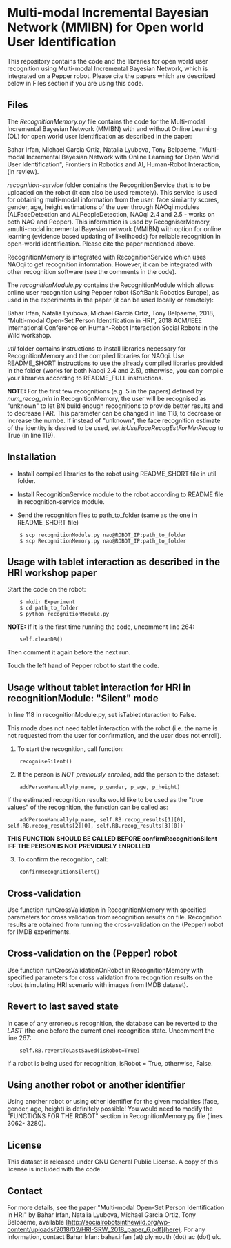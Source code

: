 # Multi-modal Incremental Bayesian Network (MMIBN) for Open world User Identification

This repository contains the code and the libraries for open world user recognition using Multi-modal Incremental Bayesian Network, which is integrated on a Pepper robot. Please cite the papers which are described below in Files section if you are using this code.

## Files

The *RecognitionMemory.py* file contains the code for the Multi-modal Incremental Bayesian Network (MMIBN) with and without Online Learning (OL) for open world user identification as described in the paper:

Bahar Irfan, Michael Garcia Ortiz, Natalia Lyubova, Tony Belpaeme, "Multi-modal Incremental Bayesian Network with Online Learning for Open World User Identification", Frontiers in Robotics and AI, Human-Robot Interaction, (in review).

*recognition-service* folder contains the RecognitionService that is to be uploaded on the robot (it can also be used remotely). This service is used for obtaining multi-modal information from the user: face similarity scores, gender, age, height estimations of the user through NAOqi modules (ALFaceDetection and ALPeopleDetection, NAOqi 2.4 and 2.5 - works on both NAO and Pepper). This information is used by RecogniserMemory, amulti-modal incremental Bayesian network (MMIBN) with option for online learning (evidence based updating of likelihoods) for reliable recognition in open-world identification. Please cite the paper mentioned above. 

RecognitionMemory is integrated with RecognitionService which uses NAOqi to get recognition information. However, it can be integrated with other recognition software (see the comments in the code).

The *recognitionModule.py* contains the RecognitionModule which allows online user recognition using Pepper robot (SoftBank Robotics Europe), as used in the experiments in the paper (it can be used locally or remotely):

Bahar Irfan, Natalia Lyubova, Michael Garcia Ortiz, Tony Belpaeme, 2018, "Multi-modal Open-Set Person Identification in HRI", 2018 ACM/IEEE International Conference on Human-Robot Interaction Social Robots in the Wild workshop.

*util* folder contains instructions to install libraries necessary for RecognitionMemory and the compiled libraries for NAOqi. Use README\_SHORT instructions to use the already compiled libraries provided in the folder (works for both Naoqi 2.4 and 2.5), otherwise, you can compile your libraries according to README\_FULL instructions.

**NOTE:** For the first few recognitions (e.g. 5 in the papers) defined by *num_recog_min* in RecognitionMemory, the user will be recognised as "unknown" to let BN build enough recognitions to provide better results and to decrease FAR. This parameter can be changed in line 118, to decrease or increase the numbe. If instead of "unknown", the face recognition estimate of the identity is desired to be used, set *isUseFaceRecogEstForMinRecog* to True (in line 119).

## Installation

* Install compiled libraries to the robot using README\_SHORT file in util folder.

* Install RecognitionService module to the robot according to README file in recognition-service module.

* Send the recognition files to path\_to\_folder (same as the one in README\_SHORT file)

```
    $ scp recognitionModule.py nao@ROBOT_IP:path_to_folder
    $ scp RecognitionMemory.py nao@ROBOT_IP:path_to_folder
```

## Usage with tablet interaction as described in the HRI workshop paper

Start the code on the robot:

```
    $ mkdir Experiment
    $ cd path_to_folder
    $ python recognitionModule.py

```
**NOTE:** If it is the first time running the code, uncomment line 264:
```
    self.cleanDB()
```
Then comment it again before the next run.

Touch the left hand of Pepper robot to start the code.

## Usage without tablet interaction for HRI in recognitionModule: "Silent" mode

In line 118 in recognitionModule.py, set isTabletInteraction to False.

This mode does not need tablet interaction with the robot (i.e. the name is not requested from the user for confirmation, and the user does not enroll).

1. To start the recognition, call function:

```
    recogniseSilent()
```

2. If the person is *NOT previously enrolled*, add the person to the dataset: 

```
    addPersonManually(p_name, p_gender, p_age, p_height)
```

If the estimated recognition results would like to be used as the "true values" of the recognition, the function can be called as:

```
    addPersonManually(p_name, self.RB.recog_results[1][0], self.RB.recog_results[2][0], self.RB.recog_results[3][0])
```

**THIS FUNCTION SHOULD BE CALLED BEFORE confirmRecognitionSilent IFF THE PERSON IS NOT PREVIOUSLY ENROLLED**


3. To confirm the recognition, call: 

```
    confirmRecognitionSilent()
```

## Cross-validation

Use function runCrossValidation in RecognitionMemory with specified parameters for cross validation from recognition results on file. Recognition results are obtained from running the cross-validation on the (Pepper) robot for IMDB experiments.

## Cross-validation on the (Pepper) robot

Use function runCrossValidationOnRobot in RecognitionMemory with specified parameters for cross validation from recognition results on the robot (simulating HRI scenario with images from IMDB dataset).

## Revert to last saved state

In case of any erroneous recognition, the database can be reverted to the *LAST* (the one before the current one) recognition state. 
Uncomment the line 267: 

```
    self.RB.revertToLastSaved(isRobot=True)
```

If a robot is being used for recognition, isRobot = True, otherwise, False.

## Using another robot or another identifier

Using another robot or using other identifier for the given modalities (face, gender, age, height) is definitely possible! You would need to modify the "FUNCTIONS FOR THE ROBOT" section in RecognitionMemory.py file (lines 3062- 3280).

## License

This dataset is released under GNU General Public License. A copy of this license is included with the code.

## Contact

For more details, see the paper "Multi-modal Open-Set Person Identification in HRI" by Bahar Irfan, Natalia Lyubova, Michael Garcia Ortiz, Tony Belpaeme, available [http://socialrobotsinthewild.org/wp-content/uploads/2018/02/HRI-SRW_2018_paper_6.pdf](here). For any information, contact Bahar Irfan: bahar.irfan (at) plymouth (dot) ac (dot) uk.

